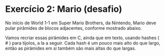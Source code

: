 # Exercício 2: Mario (desafio)

No início de World 1-1 em Super Mario Brothers, da Nintendo, Mario deve pular pirâmides de blocos adjacentes, conforme mostrado abaixo.

Vamos recriar essas pirâmides em C, ainda que em texto, usando hashes ( # ) para tijolos, a la a seguir. Cada hash é um pouco mais alto do que largo, então as pirâmides em si também são mais altas do que largas.